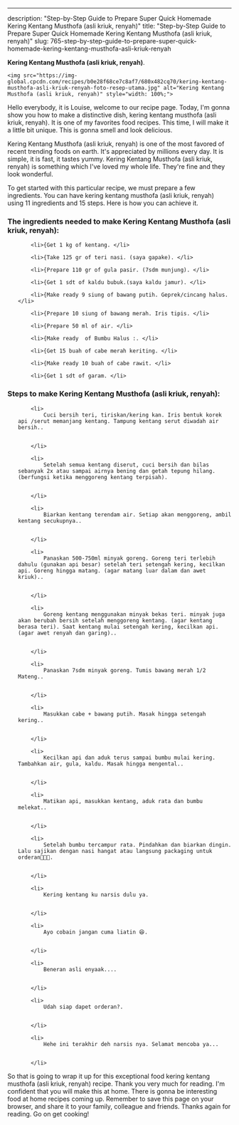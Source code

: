 ---
description: "Step-by-Step Guide to Prepare Super Quick Homemade Kering Kentang Musthofa (asli kriuk, renyah)"
title: "Step-by-Step Guide to Prepare Super Quick Homemade Kering Kentang Musthofa (asli kriuk, renyah)"
slug: 765-step-by-step-guide-to-prepare-super-quick-homemade-kering-kentang-musthofa-asli-kriuk-renyah

<p>
	<strong>Kering Kentang Musthofa (asli kriuk, renyah)</strong>. 
	
</p>
<p>
	
	<img src="https://img-global.cpcdn.com/recipes/b0e28f68ce7c8af7/680x482cq70/kering-kentang-musthofa-asli-kriuk-renyah-foto-resep-utama.jpg" alt="Kering Kentang Musthofa (asli kriuk, renyah)" style="width: 100%;">
	
	
</p>
<p>
	Hello everybody, it is Louise, welcome to our recipe page. Today, I'm gonna show you how to make a distinctive dish, kering kentang musthofa (asli kriuk, renyah). It is one of my favorites food recipes. This time, I will make it a little bit unique. This is gonna smell and look delicious.
</p>
	
<p>
	
</p>
<p>
	Kering Kentang Musthofa (asli kriuk, renyah) is one of the most favored of recent trending foods on earth. It's appreciated by millions every day. It is simple, it is fast, it tastes yummy. Kering Kentang Musthofa (asli kriuk, renyah) is something which I've loved my whole life. They're fine and they look wonderful.
</p>

<p>
To get started with this particular recipe, we must prepare a few ingredients. You can have kering kentang musthofa (asli kriuk, renyah) using 11 ingredients and 15 steps. Here is how you can achieve it.
</p>

<h3>The ingredients needed to make Kering Kentang Musthofa (asli kriuk, renyah):</h3>

<ol>
	
		<li>{Get 1 kg of kentang. </li>
	
		<li>{Take 125 gr of teri nasi. (saya gapake). </li>
	
		<li>{Prepare 110 gr of gula pasir. (7sdm munjung). </li>
	
		<li>{Get 1 sdt of kaldu bubuk.(saya kaldu jamur). </li>
	
		<li>{Make ready 9 siung of bawang putih. Geprek/cincang halus. </li>
	
		<li>{Prepare 10 siung of bawang merah. Iris tipis. </li>
	
		<li>{Prepare 50 ml of air. </li>
	
		<li>{Make ready  of Bumbu Halus :. </li>
	
		<li>{Get 15 buah of cabe merah keriting. </li>
	
		<li>{Make ready 10 buah of cabe rawit. </li>
	
		<li>{Get 1 sdt of garam. </li>
	
</ol>
<p>
	
</p>

<h3>Steps to make Kering Kentang Musthofa (asli kriuk, renyah):</h3>

<ol>
	
		<li>
			Cuci bersih teri, tiriskan/kering kan. Iris bentuk korek api /serut memanjang kentang. Tampung kentang serut diwadah air bersih..
			
			
		</li>
	
		<li>
			Setelah semua kentang diserut, cuci bersih dan bilas sebanyak 2x atau sampai airnya bening dan getah tepung hilang. (berfungsi ketika menggoreng kentang terpisah).
			
			
		</li>
	
		<li>
			Biarkan kentang terendam air. Setiap akan menggoreng, ambil kentang secukupnya..
			
			
		</li>
	
		<li>
			Panaskan 500-750ml minyak goreng. Goreng teri terlebih dahulu (gunakan api besar) setelah teri setengah kering, kecilkan api. Goreng hingga matang. (agar matang luar dalam dan awet kriuk)..
			
			
		</li>
	
		<li>
			Goreng kentang menggunakan minyak bekas teri. minyak juga akan berubah bersih setelah menggoreng kentang. (agar kentang berasa teri). Saat kentang mulai setengah kering, kecilkan api. (agar awet renyah dan garing)..
			
			
		</li>
	
		<li>
			Panaskan 7sdm minyak goreng. Tumis bawang merah 1/2 Mateng..
			
			
		</li>
	
		<li>
			Masukkan cabe + bawang putih. Masak hingga setengah kering..
			
			
		</li>
	
		<li>
			Kecilkan api dan aduk terus sampai bumbu mulai kering. Tambahkan air, gula, kaldu. Masak hingga mengental..
			
			
		</li>
	
		<li>
			Matikan api, masukkan kentang, aduk rata dan bumbu melekat..
			
			
		</li>
	
		<li>
			Setelah bumbu tercampur rata. Pindahkan dan biarkan dingin. Lalu sajikan dengan nasi hangat atau langsung packaging untuk orderan💃🤑🤑.
			
			
		</li>
	
		<li>
			Kering kentang ku narsis dulu ya.
			
			
		</li>
	
		<li>
			Ayo cobain jangan cuma liatin 😆.
			
			
		</li>
	
		<li>
			Beneran asli enyaak....
			
			
		</li>
	
		<li>
			Udah siap dapet orderan?.
			
			
		</li>
	
		<li>
			Hehe ini terakhir deh narsis nya. Selamat mencoba ya...
			
			
		</li>
	
</ol>

<p>
	
</p>

<p>
	So that is going to wrap it up for this exceptional food kering kentang musthofa (asli kriuk, renyah) recipe. Thank you very much for reading. I'm confident that you will make this at home. There is gonna be interesting food at home recipes coming up. Remember to save this page on your browser, and share it to your family, colleague and friends. Thanks again for reading. Go on get cooking!
</p>
